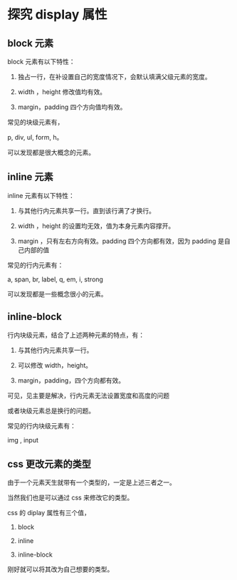 # 探究 display 属性    

## block 元素

block 元素有以下特性：    

1. 独占一行，在补设置自己的宽度情况下，会默认填满父级元素的宽度。    

2. width ，height 修改值均有效。     

3. margin，padding 四个方向值均有效。     

常见的块级元素有，    

p, div, ul, form, h。    

可以发现都是很大概念的元素。    

## inline 元素

inline 元素有以下特性：    

1. 与其他行内元素共享一行。直到该行满了才换行。        

2. width ，height 的设置均无效，值为本身元素内容撑开。    

3. margin ，只有左右方向有效。padding 四个方向都有效，因为 padding 是自己内部的值      

常见的行内元素有：     

 a, span, br, label, q, em, i, strong    

 可以发现都是一些概念很小的元素。    

## inline-block

行内块级元素，结合了上述两种元素的特点，有：    

1. 与其他行内元素共享一行。    

2. 可以修改 width，height。     

3. margin，padding，四个方向都有效。    

可见，见主要是解决，行内元素无法设置宽度和高度的问题    

或者块级元素总是换行的问题。    

常见的行内块级元素有：    

img , input    

## css 更改元素的类型

由于一个元素天生就带有一个类型的，一定是上述三者之一。     

当然我们也是可以通过 css 来修改它的类型。    

css 的 diplay 属性有三个值，     

1. block    

2. inline    

3. inline-block    

刚好就可以将其改为自己想要的类型。    

